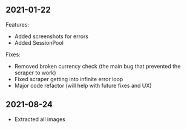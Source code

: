 ## 2021-01-22
Features:
- Added screenshots for errors
- Added SessionPool

Fixes:
- Removed broken currency check (the main bug that prevented the scraper to work)
- Fixed scraper getting into infinite error loop
- Major code refactor (will help with future fixes and UX)

## 2021-08-24
- Extracted all images
